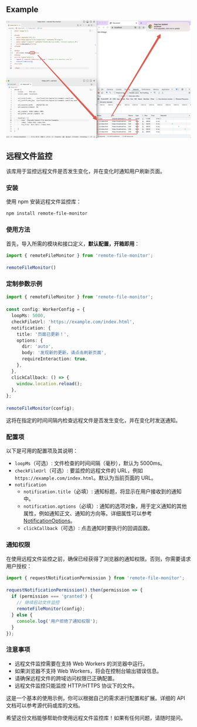 ## Example

![](./example/example.png)
## 远程文件监控

该库用于监控远程文件是否发生变化，并在变化时通知用户刷新页面。

### 安装

使用 npm 安装远程文件监控库：

```bash
npm install remote-file-monitor
```

### 使用方法

首先，导入所需的模块和接口定义，**默认配置，开箱即用**：

```typescript
import { remoteFileMonitor } from 'remote-file-monitor';

remoteFileMonitor()
```

### 定制参数示例

```typescript
import { remoteFileMonitor } from 'remote-file-monitor';

const config: WorkerConfig = {
  loopMs: 5000,
  checkFileUrl: 'https://example.com/index.html',
  notification: {
    title: '页面已更新！',
    options: {
      dir: 'auto',
      body: '发现新的更新，请点击刷新页面',
      requireInteraction: true,
    },
  },
  clickCallback: () => {
    window.location.reload();
  },
};

remoteFileMonitor(config);
```

这将在指定的时间间隔内检查远程文件是否发生变化，并在变化时发送通知。


### 配置项

以下是可用的配置项及其说明：

- `loopMs`（可选）: 文件检查的时间间隔（毫秒），默认为 5000ms。
- `checkFileUrl`（可选）: 要监控的远程文件的 URL，例如 `https://example.com/index.html`。默认为当前页面的 URL。
- `notification`
  - `notification.title`（必填）: 通知标题，将显示在用户接收到的通知中。
  - `notification.options`（必填）: 通知的选项对象，用于定义通知的其他属性，例如通知正文、通知的方向等。详细属性可以参考 [NotificationOptions](https://developer.mozilla.org/en-US/docs/Web/API/Notification/Notification)。
  - `clickCallback`（可选）: 点击通知时要执行的回调函数。

### 通知权限

在使用远程文件监控之前，确保已经获得了浏览器的通知权限。否则，你需要请求用户授权：

```typescript
import { requestNotificationPermission } from 'remote-file-monitor';

requestNotificationPermission().then(permission => {
  if (permission === 'granted') {
    // 继续启动文件监控
    remoteFileMonitor(config);
  } else {
    console.log('用户拒绝了通知权限');
  }
});
```

### 注意事项

- 远程文件监控需要在支持 Web Workers 的浏览器中运行。
- 如果浏览器不支持 Web Workers，将会在控制台输出错误信息。
- 请确保远程文件的跨域访问权限已正确配置。
- 远程文件监控只能监控 HTTP/HTTPS 协议下的文件。

这是一个基本的使用示例，你可以根据自己的需求进行配置和扩展。详细的 API 文档可以参考源代码或库的文档。

希望这份文档能够帮助你使用远程文件监控库！如果有任何问题，请随时提问。
